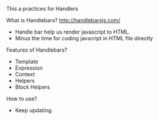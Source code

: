 This a practices for Handlers

What is Handlebars?
http://handlebarsjs.com/
+ Handle bar help us render javascript to HTML.
+ Minus the time for coding javscript in HTML file directly

Features of Handlebars?
+ Template
+ Expression
+ Context
+ Helpers
+ Block Helpers

How to use?
+ Keep updating.
